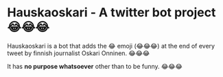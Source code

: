 # Hauskaoskari - A twitter bot project 😂😂😂

Hauskaoskari is a bot that adds the :joy: emoji (😂😂😂) at the end of every tweet by finnish journalist Oskari Onninen. 😂😂😂

It has **no purpose whatsoever** other than to be funny. 😂😂😂 
